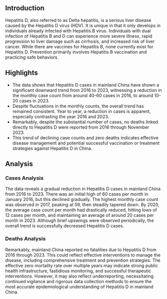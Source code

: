 ## Introduction

Hepatitis D, also referred to as Delta hepatitis, is a serious liver disease caused by the Hepatitis D virus (HDV). It is unique in that it only develops in individuals already infected with Hepatitis B virus. Individuals with dual infection of Hepatitis B and D can experience more severe illness, rapid progression to liver damage such as cirrhosis, and increased risk of liver cancer. While there are vaccines for Hepatitis B, none currently exist for Hepatitis D. Prevention primarily involves Hepatitis B vaccination and practicing safe behaviors.

## Highlights

- The data shows that Hepatitis D cases in mainland China have shown a significant downward trend from 2016 to 2023, witnessing a reduction in the monthly case count from around 40-60 cases in 2016, to around 10-20 cases in 2023.<br/>
- Despite fluctuations in the monthly counts, the overall trend has remained consistent. Year to year, a reduction in cases is apparent, especially contrasting the year 2016 and 2023.<br/>
- Remarkably, despite the substantial number of cases, no deaths linked directly to Hepatitis D were reported from 2016 through November 2023.<br/>
- This trend of declining case counts and zero deaths indicates effective disease management and potential successful vaccination or treatment strategies against Hepatitis D in China.<br/>

## Analysis

### Cases Analysis
The data reveals a gradual reduction in Hepatitis D cases in mainland China from 2016 to 2023. There was an initial high of 60 cases per month in January 2016, but this declined gradually. The highest monthly case count was observed in 2017, peaking at 59, then steadily tapered down. By 2020, the average case count per month had drastically reduced, hitting lows of 12 cases per month, and maintaining an average of around 20 cases per month in 2023. Although brief upswings were observed periodically, the overall trend is successfully decreased Hepatitis D cases.

### Deaths Analysis
Remarkably, mainland China reported no fatalities due to Hepatitis D from 2016 through 2023. This could reflect effective interventions to manage the disease, including comprehensive treatment and prevention strategies. The effective zero mortality rate over multiple years may indicate strong public health infrastructure, fastidious monitoring, and successful therapeutic interventions. However, it may also reflect underreporting, necessitating continued vigilance and rigorous data collection methods to ensure the most accurate epidemiological understanding of Hepatitis D in mainland China.
